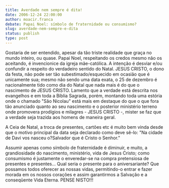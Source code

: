 ```yaml
---
title: Averdade nem sempre é dita!
date: 2006-12-24 22:00:00
author: moacir.franca
debate: Papai Noel: símbolo de fraternidade ou consumismo? 
slug: averdade-nem-sempre-e-dita
status: publish 
type: post
---
```


Gostaria de ser entendido, apesar da tão triste realidade que graça no mundo inteiro, ou quase. Papai Noel, respeitando os credos mesmo não os aceitando, é invencionice da igreja mãe-católica. A intenção é desviar e/ou confundir a respeito do verdadeiro sentido do Natal. JESUS CRISTO, o dono da festa, não pode ser tão subestimado/esquecido em ocasião que é unicamente sua; mesmo não sendo uma data exata, o 25 de dezembro é nacionalmente tido como dia do Natal que nada mais é do que o nascimento de JESUS CRISTO. Lamento que a verdade está descrita nos evangelhos e em toda a Bíblia Sagrada, porém, montando toda uma estória onde o chamado "São Nicolau" está mais em destaque do que o que fora tão anunciado quanto ao seu nascimento e o posterior ministério terreno onde promovera prodígios e milagres - JESUS CRISTO -, mister se faz que a verdade seja trazida aos homens de maneira geral.  

A Ceia de Natal, a troca de presentes, cartões etc é muito bem vinda desde que o motivo principal da data seja declarado como deve sê-lo: "Na cidade de Davi vos nasceu o?Salvador que é Cristo o Senhor."  

Assumir apenas como símbolo de fraternidade é diminuir, e muito, a grandiosidade do nascimento, ministério, vida de Jesus Cristo; como consumismo é justamente o enveredar-se na compra pretensiosa de presentes e presentes... Qual seria o presente para o aniversariante? Que possamos todos oferecer as nossas vidas, permitindo-o entrar e fazer morada em os nossos corações e assim garantirmos a Salvação e a conseqüente Vida Eterna. PENSE NISTO!!!
